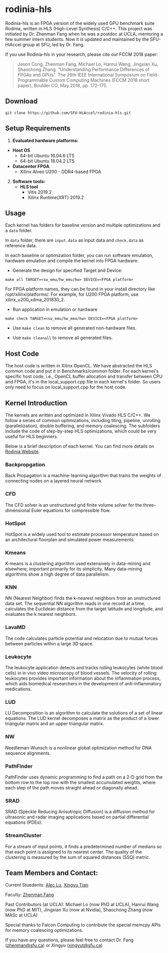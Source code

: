 # rodinia-hls

Rodinia-hls is an FPGA version of the widely used GPU benchmark suite Rodinia, written in HLS (High-Level Synthesis) C/C++. This project was initiated by Dr. Zhenman Fang when he was a postdoc at UCLA, mentoring a few summer intern students. Now it is updated and maintained by the SFU-HiAccel group at SFU, led by Dr. Fang.

If you use Rodinia-hls in your research, please cite our FCCM 2018 paper:

> Jason Cong, Zhenman Fang, Michael Lo, Hanrui Wang, Jingxian Xu, Shaochong Zhang. "Understanding Performance Differences of FPGAs and GPUs". The 26th IEEE International Symposium on Field-Programmable Custom Computing Machines (FCCM 2018 short paper), Boulder CO, May 2018, pp. 172-175.

## Download

```shell
git clone https://github.com/SFU-HiAccel/rodinia-hls.git
```

## Setup Requirements

1. **Evaluated hardware platforms:**
  + **Host OS**
    + 64-bit Ubuntu 16.04.6 LTS
    + 64-bit Ubuntu 18.04.2 LTS
  + **Datacenter FPGA**
    + Xilinx Alveo U200 - DDR4-based FPGA
2. **Software tools:**
   + **HLS tool**
     + Vitis 2019.2
     + Xilinx Runtime(XRT) 2019.2

## Usage
Each kernel has folders for baseline version and multiple optimizations and a ``data`` folder.

In ``data`` folder, there are ``input.data`` as input data and ``check.data`` as reference data. 

In each baseline or optimization folder, you can run software emulation, hardware emulation and compile the kernel into FPGA hardware:

+ Generate the design for specified Target and Device:

```shell
make all TARGET=<sw_emu/hw_emu/hw> DEVICE=<FPGA platform>
```

For FPGA platform names, they can be found in your install directory like /opt/xilinx/platforms/. For example, for U200 FPGA platform, use xilinx_u200_xdma_201830_2.

+ Run application in emulation or hardware
```shell
make check TARGET=<sw_emu/hw_emu/hw> DEVICE=<FPGA platform>
```

+ Use ``make clean`` to remove all generated non-hardware files. 

+ Use ``make cleanall`` to remove all generated files. 

## Host Code

The host code is written in Xilinx OpenCL. We have abstracted the HLS common code and put it in Benchmarks/common folder. For each kernel's specific host code, i.e., OpenCL buffer allocation and transfer between CPU and FPGA, it's in the local_support.cpp file in each kernel's folder. So users only need to focus on local_support.cpp for the host code.

## Kernel Introduction

The kernels are written and optimized in Xilinx Vivado HLS C/C++. We follow a series of common optimizations, including tiling, pipeline, unrolling (parallelization), double buffering, and memory coalescing. The subfolders include the code of step-by-step HLS optimizations, which could be very useful for HLS beginners.

Below is a brief description of each kernel. You can find more details on [Rodinia Website](https://rodinia.cs.virginia.edu/doku.php).

### Backpropgation

Back Propagation is a machine-learning algorithm that trains the weights of connecting nodes on a layered neural network. 

### CFD 

The CFD solver is an unstructured grid finite volume solver for the three-dimensional Euler equations for compressible flow. 

### HotSpot

HotSpot is a widely used tool to estimate processor temperature based on an architectural floorplan and simulated power measurements.

### Kmeans

K-means is a clustering algorithm used extensively in data-mining and elsewhere, important primarily for its simplicity. Many data-mining algorithms show a high degree of data parallelism.

### KNN

NN (Nearest Neighbor) finds the k-nearest neighbors from an unstructured data set. The sequential NN algorithm reads in one record at a time, calculates the Euclidean distance from the target latitude and longitude, and evaluates the k nearest neighbors. 

### LavaMD

The code calculates particle potential and relocation due to mutual forces between particles within a large 3D space.

### Leukocyte

The leukocyte application detects and tracks rolling leukocytes (white blood cells) in in vivo video microscopy of blood vessels. The velocity of rolling leukocytes provides important information about the inflammation process, which aids biomedical researchers in the development of anti-inflammatory medications.

### LUD

LU Decomposition is an algorithm to calculate the solutions of a set of linear equations. The LUD kernel decomposes a matrix as the product of a lower triangular matrix and an upper triangular matrix.

### NW

Needleman-Wunsch is a nonlinear global optimization method for DNA sequence alignments.

### PathFinder

PathFinder uses dynamic programming to find a path on a 2-D grid from the bottom row to the top row with the smallest accumulated weights, where each step of the path moves straight ahead or diagonally ahead. 

### SRAD

SRAD (Speckle Reducing Anisotropic Diffusion) is a diffusion method for ultrasonic and radar imaging applications based on partial differential equations (PDEs).

### StreamCluster

For a stream of input points, it finds a predetermined number of medians so that each point is assigned to its nearest center. The quality of the clustering is measured by the sum of squared distances (SSQ) metric.

## Team Members and Contact:

Current Stuedents: [Alec Lu](http://www.sfu.ca/~fla30/), [Xingyu Tian](http://www.sfu.ca/~xingyut/)

Faculty: [Zhenman Fang](http://www.sfu.ca/~zhenman/group.html)

Past Contributors (at UCLA): Michael Lo (now PhD at UCLA), Hanrui Wang (now PhD at MIT), Jingxian Xu (now at Nvidia), Shaochong Zhang (now MASc at UCLA)

Special thanks to Falcon Computing to contribute the special memcpy APIs for memory coalescing optimizations.

If you have any questions, please feel free to contact Dr. Fang (zhenman@sfu.ca) or Xingyu (xingyut@sfu.ca)
